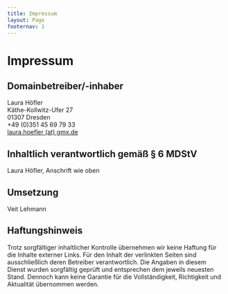 ```yaml
---
title: Impressum
layout: Page
footernav: 1
---
```


# Impressum

## Domainbetreiber/-inhaber
Laura Höfler<br/>
Käthe-Kollwitz-Ufer 27<br/>
01307 Dresden<br/>
+49 (0)351 45 69 79 33<br/>
<a href="javascript://" onclick="location=['mai',this.textContent.replace(' (at) ','\x40')].join('lto:')">
laura.hoefler<span class="at"><span> (at) </span></span>gmx.de
</a>

## Inhaltlich verantwortlich gemäß § 6 MDStV
Laura Höfler, Anschrift wie oben

## Umsetzung
Veit Lehmann

## Haftungshinweis
Trotz sorgfältiger inhaltlicher Kontrolle übernehmen wir keine Haftung für die Inhalte externer Links. Für den Inhalt der verlinkten Seiten sind ausschließlich deren Betreiber verantwortlich. Die Angaben in diesem Dienst wurden sorgfältig geprüft und entsprechen dem jeweils neuesten Stand. Dennoch kann keine Garantie für die Vollständigkeit, Richtigkeit und Aktualität übernommen werden.
